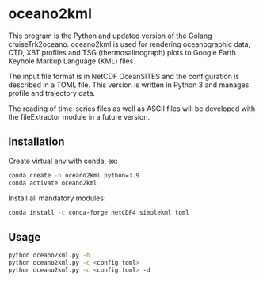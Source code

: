 # oceano2kml

This program is the Python and updated version of the Golang cruiseTrk2oceano.
oceano2kml is used for rendering oceanographic data, CTD, XBT profiles and TSG (thermosalinograph) plots to Google Earth Keyhole Markup Language (KML) files.

The input file format is in NetCDF OceanSITES and the configuration is described in a TOML file.
This version is written in Python 3 and manages profile and trajectory data.

The reading of time-series files as well as ASCII files will be developed with the fileExtractor module in a future version.

## Installation

Create virtual env with conda, ex:

```sh
conda create -n oceano2kml python=3.9
conda activate oceano2kml 
```

Install all mandatory modules:

```sh
conda install -c conda-forge netCDF4 simplekml toml 
```

## Usage

```bash
python oceano2kml.py -h
python oceano2kml.py -c <config.toml>
python oceano2kml.py -c <config.toml> -d
```
